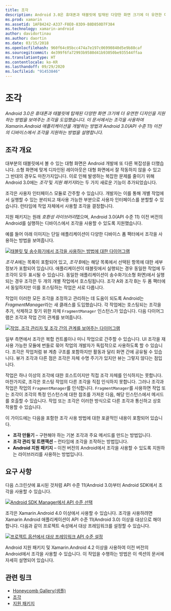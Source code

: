 ```yaml
---
title: 조각
description: Android 3.0은 휴대폰과 태블릿에 탑재된 다양한 화면 크기에 더 유연한 디자인을 지원하는 방법을 보여주는 조각을 도입했습니다. 이 문서에서는 조각을 사용하여 Xamarin.Android 애플리케이션을 개발하는 방법과 Android 3.0(API 수준 11) 이전의 디바이스에서 조각을 지원하는 방법을 설명합니다.
ms.prod: xamarin
ms.assetid: 1AFB4242-A337-F8E0-83D9-B8D850D7F384
ms.technology: xamarin-android
author: davidortinau
ms.author: daortin
ms.date: 03/15/2018
ms.openlocfilehash: 960f64c05bcc474a7e197c06990840d5e9b88caf
ms.sourcegitcommit: 4e399f6fa72993b9580d41b93050be935544ffaa
ms.translationtype: HT
ms.contentlocale: ko-KR
ms.lasthandoff: 09/29/2020
ms.locfileid: "91453846"
---
```

# <a name="fragments"></a>조각

_Android 3.0은 휴대폰과 태블릿에 탑재된 다양한 화면 크기에 더 유연한 디자인을 지원하는 방법을 보여주는 조각을 도입했습니다. 이 문서에서는 조각을 사용하여 Xamarin.Android 애플리케이션을 개발하는 방법과 Android 3.0(API 수준 11) 이전의 디바이스에서 조각을 지원하는 방법을 설명합니다._

## <a name="fragments-overview"></a>조각 개요

대부분의 태블릿에서 볼 수 있는 대형 화면은 Android 개발에 또 다른 복잡성을 더했습니다. 소형 화면에 맞게 디자인된 레이아웃은 대형 화면에서 잘 작동하지 않을 수 있고 그 반대의 경우도 마찬가지입니다. 이로 인해 발생하는 복잡한 문제를 줄이기 위해 Android 3.0에는 *조각* 및 *지원 패키지*라는 두 가지 새로운 기능이 추가되었습니다.

조각은 사용자 인터페이스 모듈로 간주할 수 있습니다. 개발자는 이를 통해 개별 작업에서 실행할 수 있는 분리되고 재사용 가능한 부분으로 사용자 인터페이스를 분할할 수 있습니다. 런타임에 작업 자체에서 사용할 조각을 결정합니다.

지원 패키지는 원래 *호환성 라이브러리*였으며, Android 3.0(API 수준 11) 이전 버전의 Android를 실행하는 디바이스에서 조각을 사용할 수 있도록 지원했습니다.

예를 들어 아래 이미지는 단일 애플리케이션이 다양한 디바이스 폼 팩터에서 조각을 사용하는 방법을 보여줍니다.

[![태블릿 및 송수화기에서 조각을 사용하는 방법에 대한 다이어그램](images/00.png)](images/00.png#lightbox)

*조각 A*에는 목록이 포함되어 있고, *조각 B*에는 해당 목록에서 선택된 항목에 대한 세부 정보가 포함되어 있습니다. 애플리케이션이 태블릿에서 실행되는 경우 동일한 작업에 두 조각이 모두 표시될 수 있습니다. 동일한 애플리케이션이 송수화기(소형 화면)에서 실행되는 경우 조각은 두 개의 개별 작업에서 호스팅됩니다. 조각 A와 조각 B는 두 폼 팩터에서 동일하지만 이를 호스팅하는 작업은 서로 다릅니다.

작업이 이러한 모든 조각을 조정하고 관리하는 데 도움이 되도록 Android는 *FragmentManager*라는 새 클래스를 도입했습니다. 각 작업에는 호스팅되는 조각을 추가, 삭제하고 찾기 위한 자체 `FragmentManager` 인스턴스가 있습니다. 다음 다이어그램은 조각과 작업 간의 관계를 보여줍니다.

[![작업, 조각 관리자 및 조각 간의 관계를 보여주는 다이어그램](images/01.png)](images/01.png#lightbox)

일부 측면에서 조각은 복합 컨트롤이나 미니 작업으로 간주할 수 있습니다. UI 조각을 재사용 가능한 모듈에 번들로 묶어 작업의 개발자가 독립적으로 사용하도록 할 수 있습니다. 조각은 작업처럼 뷰 계층 구조를 포함하지만 활동과 달리 화면 간에 공유될 수 있습니다. 뷰가 조각과 다른 점은 조각은 자체 수명 주기가 있지만 뷰는 그렇지 않다는 점입니다.

작업은 하나 이상의 조각에 대한 호스트이지만 직접 조각 자체를 인식하지는 못합니다. 마찬가지로, 조각은 호스팅 작업의 다른 조각을 직접 인식하지 못합니다. 그러나 조각과 작업은 작업의 `FragmentManager`를 인식합니다. `FragmentManager`를 사용하면 작업 또는 조각이 조각의 특정 인스턴스에 대한 참조를 가져온 다음, 해당 인스턴스에서 메서드를 호출할 수 있습니다. 작업 또는 조각은 이러한 방식으로 다른 조각과 통신하고 상호 작용할 수 있습니다.

이 가이드에는 다음을 포함한 조각 사용 방법에 대한 포괄적인 내용이 포함되어 있습니다.

- **조각 만들기** – 구현해야 하는 기본 조각과 주요 메서드를 만드는 방법입니다.
- **조각 관리 및 트랜잭션** – 런타임에 조각을 조작하는 방법입니다.
- **Android 지원 패키지** – 이전 버전의 Android에서 조각을 사용할 수 있도록 지원하는 라이브러리를 사용하는 방법입니다.

## <a name="requirements"></a>요구 사항

다음 스크린샷에 표시된 것처럼 API 수준 11(Android 3.0)부터 Android SDK에서 조각을 사용할 수 있습니다.

[![Android SDK Manager에서 API 수준 선택](images/02.png)](images/02.png#lightbox)

조각은 Xamarin.Android 4.0 이상에서 사용할 수 있습니다. 조각을 사용하려면 Xamarin Android 애플리케이션이 API 수준 11(Android 3.0) 이상을 대상으로 해야 합니다. 다음과 같이 프로젝트 속성에서 대상 프레임워크를 설정할 수 있습니다.

[![프로젝트 옵션에서 대상 프레임워크 API 수준 설정](images/03-sml.png)](images/03.png#lightbox)

Android 지원 패키지 및 Xamarin.Android 4.2 이상을 사용하여 이전 버전의 Android에서 조각을 사용할 수 있습니다. 이 작업을 수행하는 방법은 이 섹션의 문서에 자세히 설명되어 있습니다.

## <a name="related-links"></a>관련 링크

- [Honeycomb Gallery(샘플)](/samples/xamarin/monodroid-samples/honeycombgallery)
- [조각](https://developer.android.com/guide/topics/fundamentals/fragments.html)
- [지원 패키지](https://developer.android.com/sdk/compatibility-library.html)